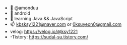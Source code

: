 - 👋 @amonduu
- 👀 android
- 🌱 learning Java && JavaScript
- 📫 kbsksy1221@naver.com or 0ksuyeon0@gmail.com
- velog: https://velog.io/@ksy1221
- -Tistory: https://sudal-su.tistory.com/
